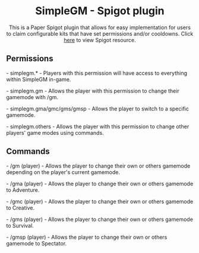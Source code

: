 <h1 align="center">SimpleGM - Spigot plugin</h1>
<p align="center">This is a Paper Spigot plugin that allows for easy implementation for users to claim configurable kits that have set permissions and/or cooldowns. Click <a href="https://www.spigotmc.org/resources/simplegm-simple-gamemode-access.80897/">here</a> to view Spigot resource.</p>
<h2>Permissions</h2>
<p>- simplegm.* - Players with this permission will have access to everything within SimpleGM in-game.</p>
<p>- simplegm.gm - Allows the player with this permission to change their gamemode with /gm.</p>
<p>- simplegm.gma/gmc/gms/gmsp - Allows the player to switch to a specific gamemode.</p>
<p>- simplegm.others - Allows the player with this permission to change other players' game modes using commands.</p>
<h2>Commands</h2>
<p>- /gm (player) - Allows the player to change their own or others gamemode depending on the player's current gamemode.</p>
<p>- /gma (player) - Allows the player to change their own or others gamemode to Adventure.</p>
<p>- /gmc (player) - Allows the player to change their own or others gamemode to Creative.</p>
<p>- /gms (player) - Allows the player to change their own or others gamemode to Survival.</p>
<p>- /gmsp (player) - Allows the player to change their own or others gamemode to Spectator.</p>
